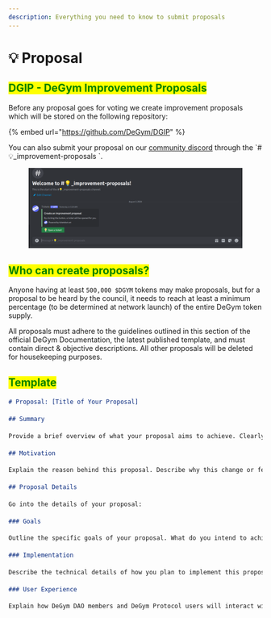 ```yaml
---
description: Everything you need to know to submit proposals
---
```


# 💡 Proposal

## <mark style="color:green;">DGIP - DeGym Improvement Proposals</mark> <a href="#template" id="template"></a>

Before any proposal goes for voting we create improvement proposals which will be stored on the following repository:

{% embed url="https://github.com/DeGym/DGIP" %}

You can also submit your proposal on our [community discord](https://discord.gg/FtTcGh4q) through the \`#💡\_improvement-proposals \`.

<figure><img src="../../.gitbook/assets/image.png" alt=""><figcaption></figcaption></figure>

## <mark style="color:green;">**Who can create proposals?**</mark> <a href="#template" id="template"></a>

Anyone having at least `500,000 $DGYM` tokens may make proposals, but for a proposal to be heard by the council, it needs to reach at least a minimum percentage (to be determined at network launch) of the entire DeGym token supply.

All proposals must adhere to the guidelines outlined in this section of the official DeGym Documentation, the latest published template, and must contain direct & objective descriptions. All other proposals will be deleted for housekeeping purposes.

## <mark style="color:green;">Template</mark>

```markdown
# Proposal: [Title of Your Proposal]

## Summary

Provide a brief overview of what your proposal aims to achieve. Clearly state the problem you are addressing or the feature you propose implementing.

## Motivation

Explain the reason behind this proposal. Describe why this change or feature is essential for the DeGym ecosystem. Highlight any potential benefits or improvements it would bring.

## Proposal Details

Go into the details of your proposal:

### Goals

Outline the specific goals of your proposal. What do you intend to achieve by implementing this change or feature?

### Implementation

Describe the technical details of how you plan to implement this proposal. Include any relevant code changes, architecture considerations, and dependencies. Provide a step-by-step explanation if applicable.

### User Experience

Explain how DeGym DAO members and DeGym Protocol users will interact with this proposal. How will it impact their experience? If it's a user-facing feature, consider providing visual mock implementation.
```
